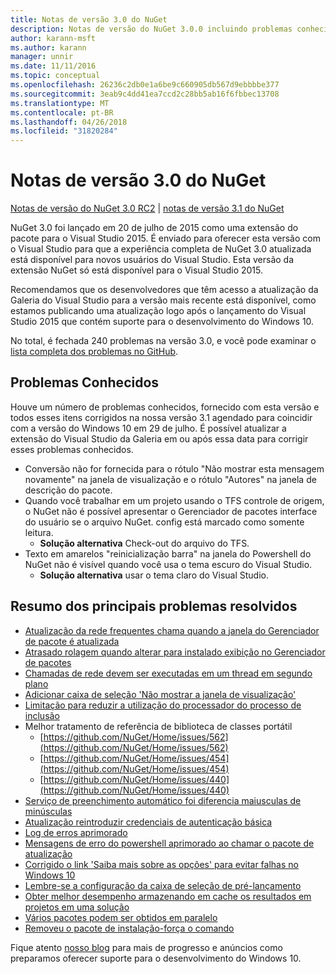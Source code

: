 ```yaml
---
title: Notas de versão 3.0 do NuGet
description: Notas de versão do NuGet 3.0.0 incluindo problemas conhecidos, correções de bug, recursos adicionados e DCRs.
author: karann-msft
ms.author: karann
manager: unnir
ms.date: 11/11/2016
ms.topic: conceptual
ms.openlocfilehash: 26236c2db0e1a6be9c660905db567d9ebbbbe377
ms.sourcegitcommit: 3eab9c4dd41ea7ccd2c28bb5ab16f6fbbec13708
ms.translationtype: MT
ms.contentlocale: pt-BR
ms.lasthandoff: 04/26/2018
ms.locfileid: "31820284"
---
```

# <a name="nuget-30-release-notes"></a>Notas de versão 3.0 do NuGet

[Notas de versão do NuGet 3.0 RC2](../release-notes/nuget-3.0-RC2.md) | [notas de versão 3.1 do NuGet](../release-notes/nuget-3.1.md)

NuGet 3.0 foi lançado em 20 de julho de 2015 como uma extensão do pacote para o Visual Studio 2015. É enviado para oferecer esta versão com o Visual Studio para que a experiência completa de NuGet 3.0 atualizada está disponível para novos usuários do Visual Studio. Esta versão da extensão NuGet só está disponível para o Visual Studio 2015.

Recomendamos que os desenvolvedores que têm acesso a atualização da Galeria do Visual Studio para a versão mais recente está disponível, como estamos publicando uma atualização logo após o lançamento do Visual Studio 2015 que contém suporte para o desenvolvimento do Windows 10.

No total, é fechada 240 problemas na versão 3.0, e você pode examinar o [lista completa dos problemas no GitHub](https://github.com/NuGet/Home/issues?q=milestone%3A3.0.0-RTM+is%3Aclosed).

## <a name="known-issues"></a>Problemas Conhecidos

Houve um número de problemas conhecidos, fornecido com esta versão e todos esses itens corrigidos na nossa versão 3.1 agendado para coincidir com a versão do Windows 10 em 29 de julho.  É possível atualizar a extensão do Visual Studio da Galeria em ou após essa data para corrigir esses problemas conhecidos.

*  Conversão não for fornecida para o rótulo "Não mostrar esta mensagem novamente" na janela de visualização e o rótulo "Autores" na janela de descrição do pacote.
*  Quando você trabalhar em um projeto usando o TFS controle de origem, o NuGet não é possível apresentar o Gerenciador de pacotes interface do usuário se o arquivo NuGet. config está marcado como somente leitura.
   * **Solução alternativa** Check-out do arquivo do TFS.
*  Texto em amarelos "reinicialização barra" na janela do Powershell do NuGet não é visível quando você usa o tema escuro do Visual Studio.
   * **Solução alternativa** usar o tema claro do Visual Studio.


## <a name="summary-of-top-issues-resolved"></a>Resumo dos principais problemas resolvidos

* [Atualização da rede frequentes chama quando a janela do Gerenciador de pacote é atualizada](https://github.com/NuGet/Home/issues/515)
* [Atrasado rolagem quando alterar para instalado exibição no Gerenciador de pacotes](https://github.com/NuGet/Home/issues/519)
* [Chamadas de rede devem ser executadas em um thread em segundo plano](https://github.com/NuGet/Home/issues/516)
* [Adicionar caixa de seleção 'Não mostrar a janela de visualização'](https://github.com/NuGet/Home/issues/566)
* [Limitação para reduzir a utilização do processador do processo de inclusão](https://github.com/NuGet/Home/issues/356)
* Melhor tratamento de referência de biblioteca de classes portátil
    * [https://github.com/NuGet/Home/issues/562](https://github.com/NuGet/Home/issues/562)
    * [https://github.com/NuGet/Home/issues/454](https://github.com/NuGet/Home/issues/454)
    * [https://github.com/NuGet/Home/issues/440](https://github.com/NuGet/Home/issues/440)
* [Serviço de preenchimento automático foi diferencia maiusculas de minúsculas](https://github.com/NuGet/Home/issues/198)
* [Atualização reintroduzir credenciais de autenticação básica](https://github.com/NuGet/Home/issues/456)
* [Log de erros aprimorado](https://github.com/NuGet/Home/issues/407)
* [Mensagens de erro do powershell aprimorado ao chamar o pacote de atualização](https://github.com/NuGet/Home/issues/5)
* [Corrigido o link 'Saiba mais sobre as opções' para evitar falhas no Windows 10](https://github.com/NuGet/Home/issues/822)
* [Lembre-se a configuração da caixa de seleção de pré-lançamento](https://github.com/NuGet/Home/issues/732)
* [Obter melhor desempenho armazenando em cache os resultados em projetos em uma solução](https://github.com/NuGet/Home/issues/721)
* [Vários pacotes podem ser obtidos em paralelo](https://github.com/NuGet/Home/issues/713)
* [Removeu o pacote de instalação-força o comando](https://github.com/NuGet/Home/issues/697)

Fique atento [nosso blog](http://blog.nuget.org) para mais de progresso e anúncios como preparamos oferecer suporte para o desenvolvimento do Windows 10.